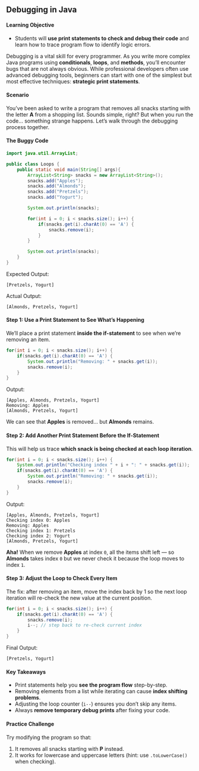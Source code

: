 ## Debugging in Java
#### Learning Objective
- Students will **use print statements to check and debug their code** and learn how to trace program flow to identify logic errors.


Debugging is a vital skill for every programmer. As you write more complex Java programs using **conditionals**, **loops**, and **methods**, you’ll encounter bugs that are not always obvious. While professional developers often use advanced debugging tools, beginners can start with one of the simplest but most effective techniques: **strategic print statements**.

#### Scenario

You’ve been asked to write a program that removes all snacks starting with the letter **A** from a shopping list. Sounds simple, right? But when you run the code… something strange happens. Let’s walk through the debugging process together.


#### The Buggy Code

```java
import java.util.ArrayList;

public class Loops {
    public static void main(String[] args){
        ArrayList<String> snacks = new ArrayList<String>();
        snacks.add("Apples");
        snacks.add("Almonds");
        snacks.add("Pretzels");
        snacks.add("Yogurt");

        System.out.println(snacks);

        for(int i = 0; i < snacks.size(); i++) {
            if(snacks.get(i).charAt(0) == 'A') {
                snacks.remove(i);
            }
        }

        System.out.println(snacks);
    }
}
```

Expected Output:

```
[Pretzels, Yogurt]
```

Actual Output:

```
[Almonds, Pretzels, Yogurt]
```

#### Step 1: Use a Print Statement to See What’s Happening

We’ll place a print statement **inside the if-statement** to see when we’re removing an item.

```java
for(int i = 0; i < snacks.size(); i++) {
    if(snacks.get(i).charAt(0) == 'A') {
        System.out.println("Removing: " + snacks.get(i));
        snacks.remove(i);
    }
}
```

Output:

```
[Apples, Almonds, Pretzels, Yogurt]
Removing: Apples
[Almonds, Pretzels, Yogurt]
```

We can see that **Apples** is removed… but **Almonds** remains.


#### Step 2: Add Another Print Statement Before the If-Statement

This will help us trace **which snack is being checked at each loop iteration**.

```java
for(int i = 0; i < snacks.size(); i++) {
    System.out.println("Checking index " + i + ": " + snacks.get(i));
    if(snacks.get(i).charAt(0) == 'A') {
        System.out.println("Removing: " + snacks.get(i));
        snacks.remove(i);
    }
}
```

Output:

```
[Apples, Almonds, Pretzels, Yogurt]
Checking index 0: Apples
Removing: Apples
Checking index 1: Pretzels
Checking index 2: Yogurt
[Almonds, Pretzels, Yogurt]
```

**Aha!**
When we remove **Apples** at index `0`, all the items shift left — so **Almonds** takes index `0` but we never check it because the loop moves to index `1`.

#### Step 3: Adjust the Loop to Check Every Item

The fix: after removing an item, move the index back by 1 so the next loop iteration will re-check the new value at the current position.

```java
for(int i = 0; i < snacks.size(); i++) {
    if(snacks.get(i).charAt(0) == 'A') {
        snacks.remove(i);
        i--; // step back to re-check current index
    }
}
```

Final Output:

```
[Pretzels, Yogurt]
```

#### Key Takeaways

* Print statements help you **see the program flow** step-by-step.
* Removing elements from a list while iterating can cause **index shifting problems**.
* Adjusting the loop counter (`i--`) ensures you don’t skip any items.
* Always **remove temporary debug prints** after fixing your code.


#### Practice Challenge

Try modifying the program so that:

1. It removes all snacks starting with **P** instead.
2. It works for lowercase and uppercase letters (hint: use `.toLowerCase()` when checking).

